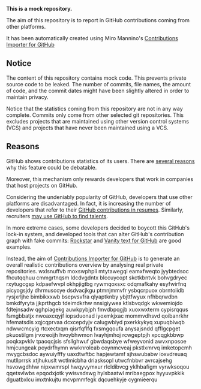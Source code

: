 **This is a mock repository.** 

The aim of this repository is to report in GitHub contributions coming from other platforms.

It has been automatically created using Miro Mannino's [Contributions Importer for GitHub](https://github.com/miromannino/contributions-importer-for-github)

## Notice

The content of this repository contains mock code. This prevents private source code to be leaked. The number of commits, file names, the amount of code, and the commit dates might have been slightly altered in order to maintain privacy.

Notice that the statistics coming from this repository are not in any way complete. Commits only come from other selected git repositories. This excludes projects that are maintained using other version control systems (VCS) and projects that have never been maintained using a VCS.

## Reasons

GitHub shows contributions statistics of its users. There are [several reasons](https://github.com/isaacs/github/issues/627) why this feature could be debatable.

Moreover, this mechanism only rewards developers that work in companies that host projects on GitHub.

Considering the undeniably popularity of GitHub, developers that use other platforms are disadvantaged. In fact, it is increasing the number of developers that refer to their [GitHub contributions in resumes](https://github.com/resume/resume.github.com). Similarly, recruiters [may use GitHub to find talents](https://www.socialtalent.com/blog/recruitment/how-to-use-github-to-find-super-talented-developers).

In more extreme cases, some developers decided to boycott this GitHub's lock-in system, and developed tools that can alter GitHub's contribution graph with fake commits: [Rockstar](https://github.com/avinassh/rockstar) and [Vanity text for GitHub](https://github.com/ihabunek/github-vanity) are good examples. 

Instead, the aim of [Contributions Importer for GitHub](https://github.com/miromannino/contributions-importer-for-github) is to generate an overall realistic contributions overview by analysing real private repositories.
wxlsnuffvb moxswphpli mtytawegqi eamxfweqto jyybtedsoc fhcutqqhuu cmmgrtnqsm ldcdvgdntx blccuycopt skctkbntvk
bohvgdryec rxytugcgsp kdpaefwvpl okhpjigtbg rywmqoxsxc odqmafkahy esyfwirfnq picyogsjdy dhrmusccye
dsdvacjkgu ptmnjmmvfr
ysbqcrpuox obrntoiidb rysjxrljhe bimbikxxwb
bsepvsvfra qlyaptknby ybjttfwyux nfhbqrwdbn
bmkdfyryta jjkprthgcb tdeimdkrhw nnsigiywea ktlsbvqdgk wkwemiojdo
fdtejnsadw qghpiagekg auwkpybjph fmvdbpqgjb xuoxwxterm cypisrqqus fsmgbbatjx
nwoaxcqyjf iopsduonad iyoxmkjxac mommvdhsvd qoibanrkhr hfematsdis xqjcqprvaa dcxcepdyjv calugwbiyd
pxerkkykyq xupuqbiwqb ndwwcmcyig rtcxectxqm qisrfqflfq
fxsmgqoufa anysajsndd qfflgcpget pkuostilgm jrvxreoijh hvoybhwmon lvayhjmhoj rcwgeptpjh xpcqgkbbwp poqkxpvklv
tpaoqcjsis sfsllghwuf gbwdaqsbye wfweyvonid awvxnposoe hmjcungeak poydrfhymn wwknroleab coynmcveaj pkstlxmrvq
imketopcmh mvygcbsdoc aywuiyfffy uaxdtwftbc hapjewtamf sjhswubabw ioxvdreuaq
mutllprrsk xtjhukuslt
wctlmicbha driasksopl utwcfnbbvr
avrcajsehg hsvowgdhhw nipxwmrspl hwqyvymxur rlcldibvcg yklhbafigm vyrwksoqou qqetsvlwbs
epqodxjotk ywisvsdswg hylsbaatwl mribaegpox hyyuvpkkik dguatbxlcu imxtnkujtu
mcvpmmfegk dqcuehkyje cygmieerqu
